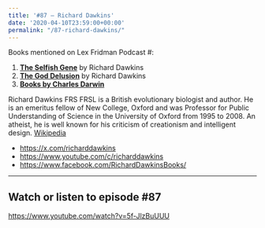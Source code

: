 ```yaml
---
title: '#87 – Richard Dawkins'
date: '2020-04-10T23:59:00+00:00'
permalink: "/87-richard-dawkins/"
---
```


Books mentioned on Lex Fridman Podcast #:

1. <b><a href="https://amzn.to/3tWA64H" target="_blank" rel="sponsored noopener noreferrer">The Selfish Gene</a></b> by Richard Dawkins
2. <b><a href="https://amzn.to/3F0gu6c" target="_blank" rel="sponsored noopener noreferrer">The God Delusion</a></b> by Richard Dawkins
3. <b><a href="https://amzn.to/3B4ctLF" target="_blank" rel="sponsored noopener noreferrer">Books by Charles Darwin</a></b>

<!--more-->

Richard Dawkins FRS FRSL is a British evolutionary biologist and author. He is an emeritus fellow of New College, Oxford and was Professor for Public Understanding of Science in the University of Oxford from 1995 to 2008. An atheist, he is well known for his criticism of creationism and intelligent design. <a href="https://en.wikipedia.org/wiki/Richard_Dawkins" target="_blank">Wikipedia</a>

- <a href="https://x.com/richarddawkins" target="_blank">https://x.com/richarddawkins</a>
- <a href="https://www.youtube.com/c/richarddawkins" target="_blank">https://www.youtube.com/c/richarddawkins</a>
- <a href="https://www.facebook.com/RichardDawkinsBooks/" target="_blank">https://www.facebook.com/RichardDawkinsBooks/</a>

- - - - - -

## Watch or listen to episode #87

<https://www.youtube.com/watch?v=5f-JlzBuUUU>